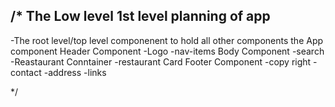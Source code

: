 /*
The Low level 1st level planning of app
--------------------------------------------------------------------------------------------------------------------
-The root level/top level componenent to hold all other components the App component
Header Component
-Logo
-nav-items
Body Component
-search
-Reastaurant Conntainer
-restaurant Card
Footer Component
-copy right
-contact
-address
-links

*/